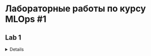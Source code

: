 # Лабораторные работы по курсу MLOps #1
## Lab 1
<details>

* Необходимо из создать простейший конвейер для автоматизации работы с моделью машинного обучения. 
* Отдельные этапы конвейера машинного обучения описываются в разных python–скриптах, которые потом соединяются в единую цепочку действий с помощью bash-скрипта.
* Все файлы необходимо разместить в подкаталоге lab1 корневого каталога

Этапы:
1. Создайте python-скрипт ([data_creation.py](https://github.com/ANGorbachev/MLOps_1/blob/main/lab1/data_creation.py)), который создает различные наборы данных, описывающие некий процесс (например, изменение дневной температуры). Таких наборов должно быть несколько, в некоторые данные можно включить аномалии или шумы. 
Часть наборов данных должны быть сохранены в папке “train”, другая часть в папке “test”. Одним из вариантов выполнения этого этапа может быть скачивание набора данных из сети, и разделение выборки на тестовую и обучающую. Учтите, что файл должен быть доступен и методы скачивания либо есть в ubuntu либо устанавливаются через pip в файле pipeline.sh
2. Создайте python-скрипт ([data_preprocessing.py](https://github.com/ANGorbachev/MLOps_1/blob/main/lab1/model_preprocessing.py)), который выполняет предобработку данных, например, с помощью sklearn.preprocessing.StandardScaler. Трансформации выполняются и над тестовой и над обучающей выборкой. 
3. Создайте python-скрипт ([model_preparation.py](https://github.com/ANGorbachev/MLOps_1/blob/main/lab1/model_preparation.py)), который создает и обучает модель машинного обучения на построенных данных из папки “train”. Для сохранения модели в файл можно воспользоваться [pickle](https://docs.python.org/3/library/pickle.html) (см. [пример](https://rukovodstvo.net/posts/id_1322/))
4. Создайте python-скрипт ([model_testing.py](https://github.com/ANGorbachev/MLOps_1/blob/main/lab1/model_testing.py)), проверяющий модель машинного обучения на построенных данных из папки “test”.
5. Напишите bash-скрипт ([pipeline.sh](https://github.com/ANGorbachev/MLOps_1/blob/main/lab1/pipeline.sh)), последовательно запускающий все python-скрипты. При необходимости усложните скрипт. В результате выполнения скрипта на терминал в стандартный поток вывода печатается одна строка с оценкой метрики на вашей модели, например:

Для запуска выполнить bash скрипт
```shell
chmod +x pipeline.sh
./pipeline.sh
```

</details>
